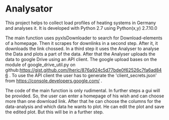 # Analysator
This project helps to collect load profiles of heating systems in Germany and analyses it. 
It is developed with Python 2.7 using Python(x,y) 2.7.10.0


The main function uses pyxlsDownloader to search for Download-elements of a homepage. 
Then it scrapes for downlinks in a second step. After it, it downloads the link chossed.
In a third step it uses the Analyser to analyse the Data and plots a part of the data.
After that the Analyser uploads the data to google Drive using an API client. The google upload bases on the module of
google_drive_util.py on github:https://gist.github.com/lheric/876a924c5d77bde0f62526c7fa6ad846 .
To use the API client the user has to generate the 'client_secrets.json' from https://console.developers.google.com/ . 

The code of the main function is only rudimental. In further steps a gui will be provided. 
So, the user can enter a homepage of his wish and can choose more than one download link.
After that he can choose the columns for the data-analysis and which data he wants to plot.
He can edit the plot and save the edited plot.
But this will be in a further step.

